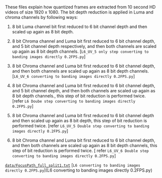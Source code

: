 These files explain how quantized frames are extracted from 10 second HD videos of size 1920 x 1080.
The bit depth reduction is applied in Luma and chroma channels by following ways:
1. 8 bit Luma channel bit first reduced to 6 bit channel depth and then scaled up again as 8 bit depth.

2. 8 bit Chroma channel and Luma bit first reduced to 6 bit channel depth, and 5 bit channel depth respectively, and then both channels are scaled up again as 8 bit depth channels.
[`L6_UV_5 only step converting to banding images directly 0.2FPS.py`]
3. 8 bit Chroma channel and Luma bit first reduced to 6 bit channel depth, and then both channels are scaled up again as 8 bit depth channels.
[`L6_UV_6 converting to banding images directly 0.2FPS.py`]
4. 8 bit Chroma channel and Luma bit first reduced to 6 bit channel depth, and 5 bit channel depth, and then both channels are scaled up again as 8 bit depth channels., this step of bit reduction is performed twice.
  [refer `L6 Doube step converting to banding images directly 0.2FPS.py`]
5. 8 bit Chroma channel and Luma bit first reduced to 6 bit channel depth and then scaled up again as 8 bit depth, this step of bit reduction is performed twice.
[refer `L6_UV_5 Double step converting to banding images directly 0.2FPS.py`]
6. 8 bit Chroma channel and Luma bit first reduced to 6 bit channel depth, and then both channels are scaled up again as 8 bit depth channels, this step of bit reduction is performed twice.
[ refer `L6_UV_6 Double step converting to banding images directly 0.2FPS.py`]

[`data/FocusPath_full_split1.txt`](data/FocusPath_full_split1.txt)
[`L6 converting to banding images directly 0.2FPS.py`](L6 converting to banding images directly 0.2FPS.py)
